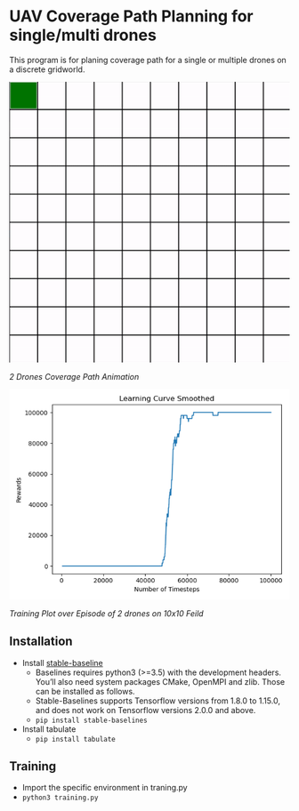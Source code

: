 # UAV Coverage Path Planning for single/multi drones

This program is for planing coverage path for a single or multiple drones on a discrete gridworld.

![2 Drones Coverage Path on 10x10 Field](src/coverage_animation.gif)

*2 Drones Coverage Path Animation*

![Training Plot over Episode of 2 drones on 10x10 Feild](src/training_plot.png)

*Training Plot over Episode of 2 drones on 10x10 Feild*

## Installation

- Install [stable-baseline](https://stable-baselines.readthedocs.io/en/master/index.html)
  - Baselines requires python3 (>=3.5) with the development headers. You’ll also need system packages CMake, OpenMPI and zlib. Those can be installed as follows.
  - Stable-Baselines supports Tensorflow versions from 1.8.0 to 1.15.0, and does not work on Tensorflow versions 2.0.0 and above.
  - `pip install stable-baselines`
- Install tabulate
  - `pip install tabulate`
  
 
## Training

- Import the specific environment in traning.py
- `python3 training.py`
